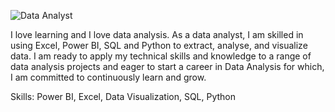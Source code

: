 ![Data Analyst](https://cdn.pixabay.com/photo/2018/01/07/20/56/graph-3068300_960_720.jpg)

I love learning and I love data analysis. As a data analyst, I am skilled in using Excel, Power BI, SQL and Python  to extract, analyse, and visualize data. I am ready to apply my technical skills and knowledge to a range of data analysis projects and eager to start a career in Data Analysis for which, I am committed to continuously learn and grow. 

Skills:  Power BI, Excel, Data Visualization, SQL, Python
